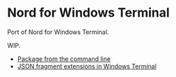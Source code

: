 # Nord for Windows Terminal

Port of Nord for Windows Terminal.

WIP.

* [Package from the command line](https://docs.microsoft.com/en-ca/windows/msix/package/manual-packaging-root)
* [JSON fragment extensions in Windows Terminal](https://docs.microsoft.com/en-ca/windows/terminal/json-fragment-extensions#microsoft-store-applications)
